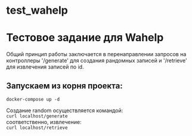 # test_wahelp
# Тестовое задание для Wahelp

<p>Общий принцип работы заключается в перенаправлении запросов на контроллеры '/generate' для создания рандомных записей
и '/retrieve' для извлечения записей по id.</p>

## Запускаем из корня проекта:<br>
`docker-compose up -d`


Создание random осуществляется командой:<br>
`curl localhost/generate`<br>
соответственно, извлечение:<br>
`curl localhost/retrieve`
